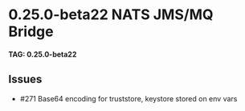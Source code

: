 # 0.25.0-beta22 NATS JMS/MQ Bridge

#### TAG: 0.25.0-beta22

## Issues

* #271 Base64 encoding for truststore, keystore stored on env vars
